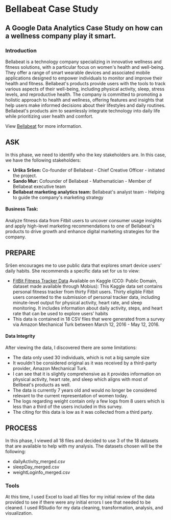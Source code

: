 # Bellabeat Case Study
## A Google Data Analytics Case Study on how can a wellness company play it smart.



### Introduction

Bellabeat is a technology company specializing in innovative wellness and fitness solutions, with a particular focus on women's health and well-being. They offer a range of smart wearable devices and associated mobile applications designed to empower individuals to monitor and improve their health and fitness. Bellabeat's products provide users with the tools to track various aspects of their well-being, including physical activity, sleep, stress levels, and reproductive health. The company is committed to promoting a holistic approach to health and wellness, offering features and insights that help users make informed decisions about their lifestyles and daily routines. Bellabeat's products aim to seamlessly integrate technology into daily life while prioritizing user health and comfort.

View  [Bellabeat](https://bellabeat.com/) for more information.

## ASK

In this phase, we need to identify who the key stakeholders are. In this case, we have the following stakeholders: 

- **Urška Sršen:** Co-founder of Bellabeat - Chief Creative Officer - initiated the project.
-  **Sando Mur:** Cofounder of Bellabeat - Mathematician - Member of Bellabeat executive team
-  **Bellabeat marketing analytics team:** Bellabeat's analyst team - Helping to guide the company's marketing strategy  


#### Business Task:

Analyze fitness data from Fitbit users to uncover consumer usage insights and apply high-level marketing recommendations to one of Bellabeat's products to drive growth and enhance digital marketing strategies for the company. 

## PREPARE

Sršen encourages me to use public data that explores smart device users’ daily habits. She recommends a specific data set for us to view: 

- [FitBit Fitness Tracker Data](https://www.kaggle.com/arashnic/fitbit) Available on Kaggle (CC0: Public Domain, dataset made available through Mobius): This Kaggle data set contains personal fitness tracker from thirty Fitbit users. Thirty eligible Fitbit users consented to the submission of personal tracker data, including minute-level output for physical activity, heart rate, and sleep monitoring. It includes information about daily activity, steps, and heart rate that can be used to explore users’ habits
 - This data is contained in 18 CSV files that were generated from a survey via Amazon Mechanical Turk between March 12, 2016 - May 12, 2016.

#### Data Integrity 

After viewing the data, I discovered there are some limitations: 

- The data only used 30 individuals, which is not a big sample size
- It wouldn't be considered original as it was received by a third-party provider, Amazon Mechanical Turk.
- I can see that it is slightly comprehensive as it provides information on physical activity, heart rate, and sleep which aligns with most of Bellbeat's products as well.
- The data is currently 7 years old and would no longer be considered relevant to the current representation of women today.
- The logs regarding weight contain only a few logs from 8 users which is less than a third of the users included in this survey.
- The citing for this data is low as it was collected from a third party.

## PROCESS 

In this phase, I viewed all 18 files and  decided to use 3 of the 18 datasets that are available to help with my analysis. The datasets chosen will be the following:

- dailyActivity_merged.csv
- sleepDay_merged.csv
- weightLoginfo_merged.csv

### Tools

At this time, I used Excel to load all files for my initial review of the data provided to see if there were any initial errors I see that needed to be cleaned. I used RStudio for my data cleaning, transformation, analysis, and visualization. 


